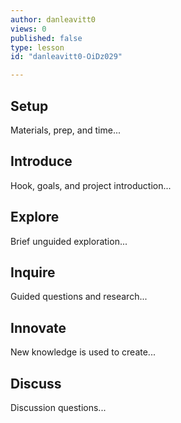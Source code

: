 ```yaml
---
author: danleavitt0
views: 0
published: false
type: lesson
id: "danleavitt0-OiDz029"

---
```


## Setup
Materials, prep, and time...

## Introduce
Hook, goals, and project introduction...

## Explore
Brief unguided exploration...

## Inquire
Guided questions and research...

## Innovate
New knowledge is used to create...

## Discuss
Discussion questions...
